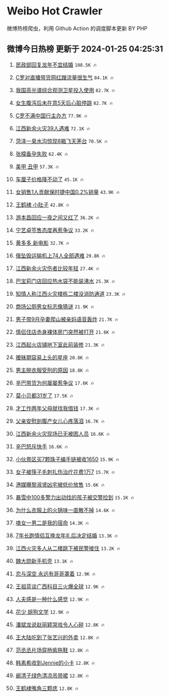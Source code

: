 # Weibo Hot Crawler 



微博热榜爬虫，利用 Github Action 的调度脚本更新 BY PHP 


## 微博今日热榜 更新于 2024-01-25 04:25:31 
1. [民政部回复龙年不宜结婚](https://s.weibo.com/weibo?q=%23%E6%B0%91%E6%94%BF%E9%83%A8%E5%9B%9E%E5%A4%8D%E9%BE%99%E5%B9%B4%E4%B8%8D%E5%AE%9C%E7%BB%93%E5%A9%9A%23&t=31&band_rank=1&Refer=top) `108.5K 🔥` 

1. [C罗对直播带货网红蹭流量很生气](https://s.weibo.com/weibo?q=%23C%E7%BD%97%E5%AF%B9%E7%9B%B4%E6%92%AD%E5%B8%A6%E8%B4%A7%E7%BD%91%E7%BA%A2%E8%B9%AD%E6%B5%81%E9%87%8F%E5%BE%88%E7%94%9F%E6%B0%94%23&t=31&band_rank=2&Refer=top) `84.1K 🔥` 

1. [我国高光谱综合观测卫星投入使用](https://s.weibo.com/weibo?q=%23%E6%88%91%E5%9B%BD%E9%AB%98%E5%85%89%E8%B0%B1%E7%BB%BC%E5%90%88%E8%A7%82%E6%B5%8B%E5%8D%AB%E6%98%9F%E6%8A%95%E5%85%A5%E4%BD%BF%E7%94%A8%23&t=31&band_rank=3&Refer=top) `82.7K 🔥` 

1. [女生腹泻后未在意5天后心脏停跳](https://s.weibo.com/weibo?q=%23%E5%A5%B3%E7%94%9F%E8%85%B9%E6%B3%BB%E5%90%8E%E6%9C%AA%E5%9C%A8%E6%84%8F5%E5%A4%A9%E5%90%8E%E5%BF%83%E8%84%8F%E5%81%9C%E8%B7%B3%23&t=31&band_rank=4&Refer=top) `82.7K 🔥` 

1. [C罗不满中国行主办方](https://s.weibo.com/weibo?q=%23C%E7%BD%97%E4%B8%8D%E6%BB%A1%E4%B8%AD%E5%9B%BD%E8%A1%8C%E4%B8%BB%E5%8A%9E%E6%96%B9%23&t=31&band_rank=5&Refer=top) `77.9K 🔥` 

1. [江西新余火灾39人遇难](https://s.weibo.com/weibo?q=%23%E6%B1%9F%E8%A5%BF%E6%96%B0%E4%BD%99%E7%81%AB%E7%81%BE39%E4%BA%BA%E9%81%87%E9%9A%BE%23&t=31&band_rank=6&Refer=top) `72.1K 🔥` 

1. [菏泽一臭水沟惊现8箱飞天茅台](https://s.weibo.com/weibo?q=%23%E8%8F%8F%E6%B3%BD%E4%B8%80%E8%87%AD%E6%B0%B4%E6%B2%9F%E6%83%8A%E7%8E%B08%E7%AE%B1%E9%A3%9E%E5%A4%A9%E8%8C%85%E5%8F%B0%23&t=31&band_rank=7&Refer=top) `70.5K 🔥` 

1. [张檬备孕失败](https://s.weibo.com/weibo?q=%23%E5%BC%A0%E6%AA%AC%E5%A4%87%E5%AD%95%E5%A4%B1%E8%B4%A5%23&t=31&band_rank=8&Refer=top) `62.4K 🔥` 

1. [美甲 丑甲](https://s.weibo.com/weibo?q=%E7%BE%8E%E7%94%B2%20%E4%B8%91%E7%94%B2&t=31&band_rank=9&Refer=top) `57.3K 🔥` 

1. [车厘子价格降不动了](https://s.weibo.com/weibo?q=%23%E8%BD%A6%E5%8E%98%E5%AD%90%E4%BB%B7%E6%A0%BC%E9%99%8D%E4%B8%8D%E5%8A%A8%E4%BA%86%23&t=31&band_rank=10&Refer=top) `45.1K 🔥` 

1. [女销售1人贡献保时捷中国0.2%销量](https://s.weibo.com/weibo?q=%23%E5%A5%B3%E9%94%80%E5%94%AE1%E4%BA%BA%E8%B4%A1%E7%8C%AE%E4%BF%9D%E6%97%B6%E6%8D%B7%E4%B8%AD%E5%9B%BD0.2%25%E9%94%80%E9%87%8F%23&t=31&band_rank=11&Refer=top) `43.9K 🔥` 

1. [王鹤棣 小肚子](https://s.weibo.com/weibo?q=%E7%8E%8B%E9%B9%A4%E6%A3%A3%20%E5%B0%8F%E8%82%9A%E5%AD%90&t=31&band_rank=12&Refer=top) `42.8K 🔥` 

1. [游本昌回应一夜之间又红了](https://s.weibo.com/weibo?q=%23%E6%B8%B8%E6%9C%AC%E6%98%8C%E5%9B%9E%E5%BA%94%E4%B8%80%E5%A4%9C%E4%B9%8B%E9%97%B4%E5%8F%88%E7%BA%A2%E4%BA%86%23&t=31&band_rank=13&Refer=top) `36.2K 🔥` 

1. [宁艺卓签售态度再惹争议](https://s.weibo.com/weibo?q=%23%E5%AE%81%E8%89%BA%E5%8D%93%E7%AD%BE%E5%94%AE%E6%80%81%E5%BA%A6%E5%86%8D%E6%83%B9%E4%BA%89%E8%AE%AE%23&t=31&band_rank=14&Refer=top) `33.2K 🔥` 

1. [黄多多 新电影](https://s.weibo.com/weibo?q=%E9%BB%84%E5%A4%9A%E5%A4%9A%20%E6%96%B0%E7%94%B5%E5%BD%B1&t=31&band_rank=15&Refer=top) `32.7K 🔥` 

1. [俄坠毁运输机上74人全部遇难](https://s.weibo.com/weibo?q=%23%E4%BF%84%E5%9D%A0%E6%AF%81%E8%BF%90%E8%BE%93%E6%9C%BA%E4%B8%8A74%E4%BA%BA%E5%85%A8%E9%83%A8%E9%81%87%E9%9A%BE%23&t=31&band_rank=16&Refer=top) `29.8K 🔥` 

1. [江西新余火灾伤者比较年轻](https://s.weibo.com/weibo?q=%23%E6%B1%9F%E8%A5%BF%E6%96%B0%E4%BD%99%E7%81%AB%E7%81%BE%E4%BC%A4%E8%80%85%E6%AF%94%E8%BE%83%E5%B9%B4%E8%BD%BB%23&t=31&band_rank=17&Refer=top) `27.4K 🔥` 

1. [巴宝莉门店回应热水袋不能装沸水](https://s.weibo.com/weibo?q=%23%E5%B7%B4%E5%AE%9D%E8%8E%89%E9%97%A8%E5%BA%97%E5%9B%9E%E5%BA%94%E7%83%AD%E6%B0%B4%E8%A2%8B%E4%B8%8D%E8%83%BD%E8%A3%85%E6%B2%B8%E6%B0%B4%23&t=31&band_rank=18&Refer=top) `25.3K 🔥` 

1. [知情人称江西火灾楼栋二楼没消防通道](https://s.weibo.com/weibo?q=%23%E7%9F%A5%E6%83%85%E4%BA%BA%E7%A7%B0%E6%B1%9F%E8%A5%BF%E7%81%AB%E7%81%BE%E6%A5%BC%E6%A0%8B%E4%BA%8C%E6%A5%BC%E6%B2%A1%E6%B6%88%E9%98%B2%E9%80%9A%E9%81%93%23&t=31&band_rank=19&Refer=top) `23.3K 🔥` 

1. [商场公厕男女标志像猜谜](https://s.weibo.com/weibo?q=%23%E5%95%86%E5%9C%BA%E5%85%AC%E5%8E%95%E7%94%B7%E5%A5%B3%E6%A0%87%E5%BF%97%E5%83%8F%E7%8C%9C%E8%B0%9C%23&t=31&band_rank=20&Refer=top) `21.9K 🔥` 

1. [男子带9月孕妻爬山被亲妈语音轰炸](https://s.weibo.com/weibo?q=%23%E7%94%B7%E5%AD%90%E5%B8%A69%E6%9C%88%E5%AD%95%E5%A6%BB%E7%88%AC%E5%B1%B1%E8%A2%AB%E4%BA%B2%E5%A6%88%E8%AF%AD%E9%9F%B3%E8%BD%B0%E7%82%B8%23&t=31&band_rank=21&Refer=top) `21.7K 🔥` 

1. [情侣住店赤身裸体房门突然被打开](https://s.weibo.com/weibo?q=%23%E6%83%85%E4%BE%A3%E4%BD%8F%E5%BA%97%E8%B5%A4%E8%BA%AB%E8%A3%B8%E4%BD%93%E6%88%BF%E9%97%A8%E7%AA%81%E7%84%B6%E8%A2%AB%E6%89%93%E5%BC%80%23&t=31&band_rank=22&Refer=top) `21.6K 🔥` 

1. [江西起火店铺地下室此前装修](https://s.weibo.com/weibo?q=%23%E6%B1%9F%E8%A5%BF%E8%B5%B7%E7%81%AB%E5%BA%97%E9%93%BA%E5%9C%B0%E4%B8%8B%E5%AE%A4%E6%AD%A4%E5%89%8D%E8%A3%85%E4%BF%AE%23&t=31&band_rank=23&Refer=top) `21.3K 🔥` 

1. [暧昧期容易上头的星座](https://s.weibo.com/weibo?q=%E6%9A%A7%E6%98%A7%E6%9C%9F%E5%AE%B9%E6%98%93%E4%B8%8A%E5%A4%B4%E7%9A%84%E6%98%9F%E5%BA%A7&t=31&band_rank=24&Refer=top) `20.8K 🔥` 

1. [男主脱衣服受刑的原因](https://s.weibo.com/weibo?q=%E7%94%B7%E4%B8%BB%E8%84%B1%E8%A1%A3%E6%9C%8D%E5%8F%97%E5%88%91%E7%9A%84%E5%8E%9F%E5%9B%A0&t=31&band_rank=25&Refer=top) `18.8K 🔥` 

1. [辛巴带货为何屡屡惹争议](https://s.weibo.com/weibo?q=%23%E8%BE%9B%E5%B7%B4%E5%B8%A6%E8%B4%A7%E4%B8%BA%E4%BD%95%E5%B1%A1%E5%B1%A1%E6%83%B9%E4%BA%89%E8%AE%AE%23&t=31&band_rank=26&Refer=top) `17.6K 🔥` 

1. [莫小贝都31岁了](https://s.weibo.com/weibo?q=%23%E8%8E%AB%E5%B0%8F%E8%B4%9D%E9%83%BD31%E5%B2%81%E4%BA%86%23&t=31&band_rank=27&Refer=top) `17.5K 🔥` 

1. [才工作两年父母就找我借钱](https://s.weibo.com/weibo?q=%23%E6%89%8D%E5%B7%A5%E4%BD%9C%E4%B8%A4%E5%B9%B4%E7%88%B6%E6%AF%8D%E5%B0%B1%E6%89%BE%E6%88%91%E5%80%9F%E9%92%B1%23&t=31&band_rank=28&Refer=top) `17.3K 🔥` 

1. [父亲安慰剖腹产女儿心疼落泪](https://s.weibo.com/weibo?q=%23%E7%88%B6%E4%BA%B2%E5%AE%89%E6%85%B0%E5%89%96%E8%85%B9%E4%BA%A7%E5%A5%B3%E5%84%BF%E5%BF%83%E7%96%BC%E8%90%BD%E6%B3%AA%23&t=31&band_rank=29&Refer=top) `16.7K 🔥` 

1. [江西新余火灾现场已无被困人员](https://s.weibo.com/weibo?q=%23%E6%B1%9F%E8%A5%BF%E6%96%B0%E4%BD%99%E7%81%AB%E7%81%BE%E7%8E%B0%E5%9C%BA%E5%B7%B2%E6%97%A0%E8%A2%AB%E5%9B%B0%E4%BA%BA%E5%91%98%23&t=31&band_rank=30&Refer=top) `16.6K 🔥` 

1. [辛巴怒斥快手](https://s.weibo.com/weibo?q=%E8%BE%9B%E5%B7%B4%E6%80%92%E6%96%A5%E5%BF%AB%E6%89%8B&t=31&band_rank=31&Refer=top) `16.6K 🔥` 

1. [小伙景区买7颗珠子编手链被收1650](https://s.weibo.com/weibo?q=%23%E5%B0%8F%E4%BC%99%E6%99%AF%E5%8C%BA%E4%B9%B07%E9%A2%97%E7%8F%A0%E5%AD%90%E7%BC%96%E6%89%8B%E9%93%BE%E8%A2%AB%E6%94%B61650%23&t=31&band_rank=32&Refer=top) `15.9K 🔥` 

1. [女子被筷子毛刺扎伤治疗花费1万7](https://s.weibo.com/weibo?q=%23%E5%A5%B3%E5%AD%90%E8%A2%AB%E7%AD%B7%E5%AD%90%E6%AF%9B%E5%88%BA%E6%89%8E%E4%BC%A4%E6%B2%BB%E7%96%97%E8%8A%B1%E8%B4%B91%E4%B8%877%23&t=31&band_rank=33&Refer=top) `15.7K 🔥` 

1. [港媒曝黎淑贤凶宅被低价放售](https://s.weibo.com/weibo?q=%23%E6%B8%AF%E5%AA%92%E6%9B%9D%E9%BB%8E%E6%B7%91%E8%B4%A4%E5%87%B6%E5%AE%85%E8%A2%AB%E4%BD%8E%E4%BB%B7%E6%94%BE%E5%94%AE%23&t=31&band_rank=34&Refer=top) `15.6K 🔥` 

1. [暴雪中100多警力出动找的孩子被交警捡到](https://s.weibo.com/weibo?q=%23%E6%9A%B4%E9%9B%AA%E4%B8%AD100%E5%A4%9A%E8%AD%A6%E5%8A%9B%E5%87%BA%E5%8A%A8%E6%89%BE%E7%9A%84%E5%AD%A9%E5%AD%90%E8%A2%AB%E4%BA%A4%E8%AD%A6%E6%8D%A1%E5%88%B0%23&t=31&band_rank=35&Refer=top) `15.1K 🔥` 

1. [为什么衣服上的火锅味一直散不掉](https://s.weibo.com/weibo?q=%23%E4%B8%BA%E4%BB%80%E4%B9%88%E8%A1%A3%E6%9C%8D%E4%B8%8A%E7%9A%84%E7%81%AB%E9%94%85%E5%91%B3%E4%B8%80%E7%9B%B4%E6%95%A3%E4%B8%8D%E6%8E%89%23&t=31&band_rank=36&Refer=top) `14.6K 🔥` 

1. [嗑女一男二是我的宿命](https://s.weibo.com/weibo?q=%23%E5%97%91%E5%A5%B3%E4%B8%80%E7%94%B7%E4%BA%8C%E6%98%AF%E6%88%91%E7%9A%84%E5%AE%BF%E5%91%BD%23&t=31&band_rank=37&Refer=top) `14.3K 🔥` 

1. [7年长跑情侣互换龙年礼后决定结婚](https://s.weibo.com/weibo?q=%237%E5%B9%B4%E9%95%BF%E8%B7%91%E6%83%85%E4%BE%A3%E4%BA%92%E6%8D%A2%E9%BE%99%E5%B9%B4%E7%A4%BC%E5%90%8E%E5%86%B3%E5%AE%9A%E7%BB%93%E5%A9%9A%23&t=31&band_rank=38&Refer=top) `13.3K 🔥` 

1. [江西火灾多人从二楼跳下被民警接住](https://s.weibo.com/weibo?q=%23%E6%B1%9F%E8%A5%BF%E7%81%AB%E7%81%BE%E5%A4%9A%E4%BA%BA%E4%BB%8E%E4%BA%8C%E6%A5%BC%E8%B7%B3%E4%B8%8B%E8%A2%AB%E6%B0%91%E8%AD%A6%E6%8E%A5%E4%BD%8F%23&t=31&band_rank=39&Refer=top) `13.2K 🔥` 

1. [魏大勋新手机壳](https://s.weibo.com/weibo?q=%23%E9%AD%8F%E5%A4%A7%E5%8B%8B%E6%96%B0%E6%89%8B%E6%9C%BA%E5%A3%B3%23&t=31&band_rank=40&Refer=top) `13.1K 🔥` 

1. [恋与深空 永远有哥哥罩着](https://s.weibo.com/weibo?q=%E6%81%8B%E4%B8%8E%E6%B7%B1%E7%A9%BA%20%E6%B0%B8%E8%BF%9C%E6%9C%89%E5%93%A5%E5%93%A5%E7%BD%A9%E7%9D%80&t=31&band_rank=41&Refer=top) `12.9K 🔥` 

1. [王祖蓝谈广西科目三火爆全球](https://s.weibo.com/weibo?q=%23%E7%8E%8B%E7%A5%96%E8%93%9D%E8%B0%88%E5%B9%BF%E8%A5%BF%E7%A7%91%E7%9B%AE%E4%B8%89%E7%81%AB%E7%88%86%E5%85%A8%E7%90%83%23&t=31&band_rank=42&Refer=top) `12.9K 🔥` 

1. [人夫感是一种什么感觉](https://s.weibo.com/weibo?q=%E4%BA%BA%E5%A4%AB%E6%84%9F%E6%98%AF%E4%B8%80%E7%A7%8D%E4%BB%80%E4%B9%88%E6%84%9F%E8%A7%89&t=31&band_rank=43&Refer=top) `12.9K 🔥` 

1. [花少 姐狗文学](https://s.weibo.com/weibo?q=%E8%8A%B1%E5%B0%91%20%E5%A7%90%E7%8B%97%E6%96%87%E5%AD%A6&t=31&band_rank=44&Refer=top) `12.9K 🔥` 

1. [潘斌龙说赵丽颖哭戏令人心碎](https://s.weibo.com/weibo?q=%23%E6%BD%98%E6%96%8C%E9%BE%99%E8%AF%B4%E8%B5%B5%E4%B8%BD%E9%A2%96%E5%93%AD%E6%88%8F%E4%BB%A4%E4%BA%BA%E5%BF%83%E7%A2%8E%23&t=31&band_rank=45&Refer=top) `12.8K 🔥` 

1. [王大陆吃到了张艺兴的外卖](https://s.weibo.com/weibo?q=%23%E7%8E%8B%E5%A4%A7%E9%99%86%E5%90%83%E5%88%B0%E4%BA%86%E5%BC%A0%E8%89%BA%E5%85%B4%E7%9A%84%E5%A4%96%E5%8D%96%23&t=31&band_rank=46&Refer=top) `12.8K 🔥` 

1. [范丞丞片场穿杨紫拖鞋](https://s.weibo.com/weibo?q=%23%E8%8C%83%E4%B8%9E%E4%B8%9E%E7%89%87%E5%9C%BA%E7%A9%BF%E6%9D%A8%E7%B4%AB%E6%8B%96%E9%9E%8B%23&t=31&band_rank=47&Refer=top) `12.8K 🔥` 

1. [韩素希收到Jennie的小卡](https://s.weibo.com/weibo?q=%23%E9%9F%A9%E7%B4%A0%E5%B8%8C%E6%94%B6%E5%88%B0Jennie%E7%9A%84%E5%B0%8F%E5%8D%A1%23&t=31&band_rank=48&Refer=top) `12.8K 🔥` 

1. [阚清子绿色清凉吊带裙](https://s.weibo.com/weibo?q=%23%E9%98%9A%E6%B8%85%E5%AD%90%E7%BB%BF%E8%89%B2%E6%B8%85%E5%87%89%E5%90%8A%E5%B8%A6%E8%A3%99%23&t=31&band_rank=49&Refer=top) `12.8K 🔥` 

1. [王鹤棣嘴角三颗痣](https://s.weibo.com/weibo?q=%23%E7%8E%8B%E9%B9%A4%E6%A3%A3%E5%98%B4%E8%A7%92%E4%B8%89%E9%A2%97%E7%97%A3%23&t=31&band_rank=50&Refer=top) `12.8K 🔥` 

